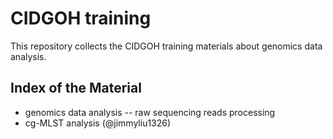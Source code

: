 # CIDGOH training
This repository collects the CIDGOH training materials about genomics data analysis.
## Index of the Material

- genomics data analysis
-- raw sequencing reads processing
- cg-MLST analysis (@jimmyliu1326)

